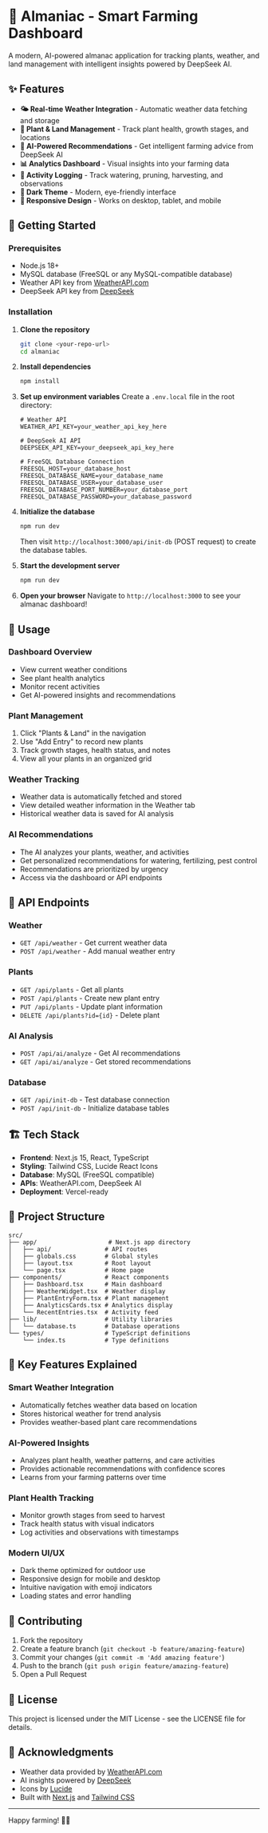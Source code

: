 # 🌱 Almaniac - Smart Farming Dashboard

A modern, AI-powered almanac application for tracking plants, weather, and land management with intelligent insights powered by DeepSeek AI.

## ✨ Features

- **🌤️ Real-time Weather Integration** - Automatic weather data fetching and storage
- **🌱 Plant & Land Management** - Track plant health, growth stages, and locations
- **🧠 AI-Powered Recommendations** - Get intelligent farming advice from DeepSeek AI
- **📊 Analytics Dashboard** - Visual insights into your farming data
- **📝 Activity Logging** - Track watering, pruning, harvesting, and observations
- **🌙 Dark Theme** - Modern, eye-friendly interface
- **📱 Responsive Design** - Works on desktop, tablet, and mobile

## 🚀 Getting Started

### Prerequisites

- Node.js 18+ 
- MySQL database (FreeSQL or any MySQL-compatible database)
- Weather API key from [WeatherAPI.com](https://www.weatherapi.com/)
- DeepSeek API key from [DeepSeek](https://www.deepseek.com/)

### Installation

1. **Clone the repository**
   ```bash
   git clone <your-repo-url>
   cd almaniac
   ```

2. **Install dependencies**
   ```bash
   npm install
   ```

3. **Set up environment variables**
   Create a `.env.local` file in the root directory:
   ```env
   # Weather API
   WEATHER_API_KEY=your_weather_api_key_here
   
   # DeepSeek AI API
   DEEPSEEK_API_KEY=your_deepseek_api_key_here
   
   # FreeSQL Database Connection
   FREESQL_HOST=your_database_host
   FREESQL_DATABASE_NAME=your_database_name
   FREESQL_DATABASE_USER=your_database_user
   FREESQL_DATABASE_PORT_NUMBER=your_database_port
   FREESQL_DATABASE_PASSWORD=your_database_password
   ```

4. **Initialize the database**
   ```bash
   npm run dev
   ```
   Then visit `http://localhost:3000/api/init-db` (POST request) to create the database tables.

5. **Start the development server**
   ```bash
   npm run dev
   ```

6. **Open your browser**
   Navigate to `http://localhost:3000` to see your almanac dashboard!

## 🎯 Usage

### Dashboard Overview
- View current weather conditions
- See plant health analytics
- Monitor recent activities
- Get AI-powered insights and recommendations

### Plant Management
1. Click "Plants & Land" in the navigation
2. Use "Add Entry" to record new plants
3. Track growth stages, health status, and notes
4. View all your plants in an organized grid

### Weather Tracking
- Weather data is automatically fetched and stored
- View detailed weather information in the Weather tab
- Historical weather data is saved for AI analysis

### AI Recommendations
- The AI analyzes your plants, weather, and activities
- Get personalized recommendations for watering, fertilizing, pest control
- Recommendations are prioritized by urgency
- Access via the dashboard or API endpoints

## 🔧 API Endpoints

### Weather
- `GET /api/weather` - Get current weather data
- `POST /api/weather` - Add manual weather entry

### Plants
- `GET /api/plants` - Get all plants
- `POST /api/plants` - Create new plant entry
- `PUT /api/plants` - Update plant information
- `DELETE /api/plants?id={id}` - Delete plant

### AI Analysis
- `POST /api/ai/analyze` - Get AI recommendations
- `GET /api/ai/analyze` - Get stored recommendations

### Database
- `GET /api/init-db` - Test database connection
- `POST /api/init-db` - Initialize database tables

## 🏗️ Tech Stack

- **Frontend**: Next.js 15, React, TypeScript
- **Styling**: Tailwind CSS, Lucide React Icons
- **Database**: MySQL (FreeSQL compatible)
- **APIs**: WeatherAPI.com, DeepSeek AI
- **Deployment**: Vercel-ready

## 📁 Project Structure

```
src/
├── app/                    # Next.js app directory
│   ├── api/               # API routes
│   ├── globals.css        # Global styles
│   ├── layout.tsx         # Root layout
│   └── page.tsx           # Home page
├── components/            # React components
│   ├── Dashboard.tsx      # Main dashboard
│   ├── WeatherWidget.tsx  # Weather display
│   ├── PlantEntryForm.tsx # Plant management
│   ├── AnalyticsCards.tsx # Analytics display
│   └── RecentEntries.tsx  # Activity feed
├── lib/                   # Utility libraries
│   └── database.ts        # Database operations
└── types/                 # TypeScript definitions
    └── index.ts           # Type definitions
```

## 🌟 Key Features Explained

### Smart Weather Integration
- Automatically fetches weather data based on location
- Stores historical weather for trend analysis
- Provides weather-based plant care recommendations

### AI-Powered Insights
- Analyzes plant health, weather patterns, and care activities
- Provides actionable recommendations with confidence scores
- Learns from your farming patterns over time

### Plant Health Tracking
- Monitor growth stages from seed to harvest
- Track health status with visual indicators
- Log activities and observations with timestamps

### Modern UI/UX
- Dark theme optimized for outdoor use
- Responsive design for mobile and desktop
- Intuitive navigation with emoji indicators
- Loading states and error handling

## 🤝 Contributing

1. Fork the repository
2. Create a feature branch (`git checkout -b feature/amazing-feature`)
3. Commit your changes (`git commit -m 'Add amazing feature'`)
4. Push to the branch (`git push origin feature/amazing-feature`)
5. Open a Pull Request

## 📄 License

This project is licensed under the MIT License - see the LICENSE file for details.

## 🙏 Acknowledgments

- Weather data provided by [WeatherAPI.com](https://www.weatherapi.com/)
- AI insights powered by [DeepSeek](https://www.deepseek.com/)
- Icons by [Lucide](https://lucide.dev/)
- Built with [Next.js](https://nextjs.org/) and [Tailwind CSS](https://tailwindcss.com/)

---

Happy farming! 🌾✨
